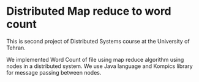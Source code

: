 # Distributed Map reduce to word count

This is second project of Distributed Systems course at the University of Tehran.

We implemented Word Count of file using map reduce algorithm using nodes in a distributed system. We use Java language and Kompics library for message passing between nodes.
